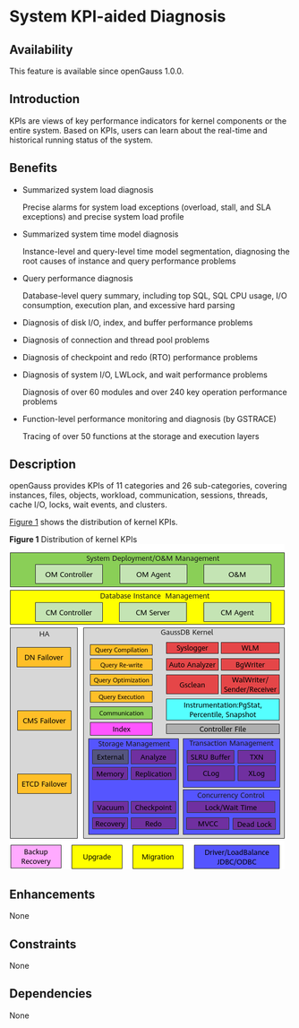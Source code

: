 # System KPI-aided Diagnosis<a name="EN-US_TOPIC_0000001088406678"></a>

## Availability<a name="section6414518829"></a>

This feature is available since openGauss 1.0.0.

## Introduction<a name="section78747231823"></a>

KPIs are views of key performance indicators for kernel components or the entire system. Based on KPIs, users can learn about the real-time and historical running status of the system.

## Benefits<a name="section14646163010212"></a>

-   Summarized system load diagnosis

    Precise alarms for system load exceptions \(overload, stall, and SLA exceptions\) and precise system load profile

-   Summarized system time model diagnosis

    Instance-level and query-level time model segmentation, diagnosing the root causes of instance and query performance problems

-   Query performance diagnosis

    Database-level query summary, including top SQL, SQL CPU usage, I/O consumption, execution plan, and excessive hard parsing

-   Diagnosis of disk I/O, index, and buffer performance problems
-   Diagnosis of connection and thread pool problems
-   Diagnosis of checkpoint and redo \(RTO\) performance problems
-   Diagnosis of system I/O, LWLock, and wait performance problems

    Diagnosis of over 60 modules and over 240 key operation performance problems

-   Function-level performance monitoring and diagnosis \(by GSTRACE\)

    Tracing of over 50 functions at the storage and execution layers


## Description<a name="section1503163616210"></a>

openGauss provides KPIs of 11 categories and 26 sub-categories, covering instances, files, objects, workload, communication, sessions, threads, cache I/O, locks, wait events, and clusters.

[Figure 1](#fig20286741318)  shows the distribution of kernel KPIs.

**Figure  1**  Distribution of kernel KPIs<a name="fig20286741318"></a>  
![](figures/distribution-of-kernel-kpis.png "distribution-of-kernel-kpis")

## Enhancements<a name="section161567423211"></a>

None

## Constraints<a name="section1956417145819"></a>

None

## Dependencies<a name="section15876411599"></a>

None

